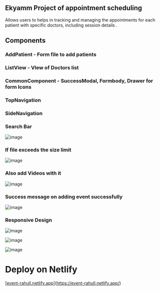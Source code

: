 

## Ekyamm Project of appointment scheduling

Allows users to helps in tracking and managing the appointments for each patient with specific doctors, including session details .

## Components

### AddPatient - Form file to add patients
### ListView - VIew of Doctors list
### CommonComponent - SuccessModal, Formbody, Drawer for form Icons
### TopNavigation 
### SideNavigation
### Search Bar

![image](https://github.com/user-attachments/assets/ffaf5ed9-ddfb-414d-9a3d-b211ca82d5c6)

### If file exceeds the size limit
![image](https://github.com/user-attachments/assets/e1b44a23-4fba-4f38-8d09-3f1875119a1d)

### Also add Videos with it
![image](https://github.com/user-attachments/assets/68214882-ec67-4822-9d7d-aafcead4c8d0)

### Success message on adding event successfully
![image](https://github.com/user-attachments/assets/4cf454c1-1184-44f3-aaa5-86655596e43d)

### Responsive Design
![image](https://github.com/user-attachments/assets/3f138d8d-4fdf-4c42-a268-c705428cb500)

![image](https://github.com/user-attachments/assets/8921e598-c85c-437e-ac7e-f7228c241176)

![image](https://github.com/user-attachments/assets/f3d98318-d398-4493-9484-d6d4f30d4c8b)








# Deploy on Netlify

[[event-rahull.netlify.app](https://event-rahull.netlify.app/)](https://event-rahull.netlify.app/)
